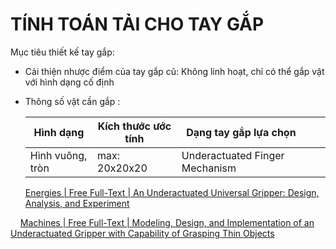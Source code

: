 # TÍNH TOÁN TẢI CHO TAY GẮP

Mục tiêu thiết kế tay gắp:

+ Cải thiện nhược điểm của tay gắp cũ: Không linh hoạt, chỉ có thể gắp vật với hình dạng cố định

+ Thông số vật cần gắp :
  
  | Hình dạng        | Kích thước ước tính | Dạng tay gắp lựa chọn          |     |     |
  | ---------------- | ------------------- | ------------------------------ | --- | --- |
  | Hình vuông, tròn | max: 20x20x20       | Underactuated Finger Mechanism |     |     |
  
  [Energies | Free Full-Text | An Underactuated Universal Gripper: Design, Analysis, and Experiment](https://www.mdpi.com/1996-1073/15/23/9151)

    [Machines | Free Full-Text | Modeling, Design, and Implementation of an Underactuated Gripper with Capability of Grasping Thin Objects](https://www.mdpi.com/2075-1702/9/12/347)


